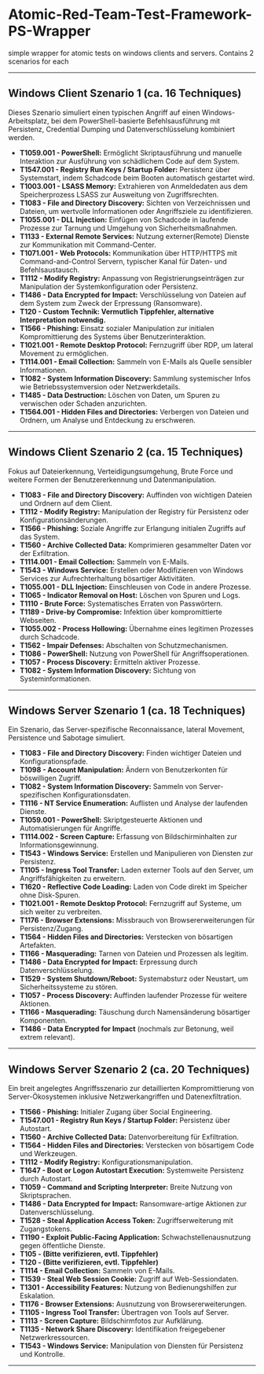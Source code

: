 # Atomic-Red-Team-Test-Framework-PS-Wrapper
simple wrapper for atomic tests on windows clients and servers. Contains 2 scenarios for each

***

## Windows Client Szenario 1 (ca. 16 Techniques)  
Dieses Szenario simuliert einen typischen Angriff auf einen Windows-Arbeitsplatz, bei dem PowerShell-basierte Befehlsausführung mit Persistenz, Credential Dumping und Datenverschlüsselung kombiniert werden.

- **T1059.001 - PowerShell:** Ermöglicht Skriptausführung und manuelle Interaktion zur Ausführung von schädlichem Code auf dem System.  
- **T1547.001 - Registry Run Keys / Startup Folder:** Persistenz über Systemstart, indem Schadcode beim Booten automatisch gestartet wird.  
- **T1003.001 - LSASS Memory:** Extrahieren von Anmeldedaten aus dem Speicherprozess LSASS zur Ausweitung von Zugriffsrechten.  
- **T1083 - File and Directory Discovery:** Sichten von Verzeichnissen und Dateien, um wertvolle Informationen oder Angriffsziele zu identifizieren.  
- **T1055.001 - DLL Injection:** Einfügen von Schadcode in laufende Prozesse zur Tarnung und Umgehung von Sicherheitsmaßnahmen.  
- **T1133 - External Remote Services:** Nutzung externer(Remote) Dienste zur Kommunikation mit Command-Center.  
- **T1071.001 - Web Protocols:** Kommunikation über HTTP/HTTPS mit Command-and-Control Servern, typischer Kanal für Daten- und Befehlsaustausch.  
- **T1112 - Modify Registry:** Anpassung von Registrierungseinträgen zur Manipulation der Systemkonfiguration oder Persistenz.  
- **T1486 - Data Encrypted for Impact:** Verschlüsselung von Dateien auf dem System zum Zweck der Erpressung (Ransomware).  
- **T120 - Custom Technik: Vermutlich Tippfehler, alternative Interpretation notwendig.**  
- **T1566 - Phishing:** Einsatz sozialer Manipulation zur initialen Kompromittierung des Systems über Benutzerinteraktion.  
- **T1021.001 - Remote Desktop Protocol:** Fernzugriff über RDP, um lateral Movement zu ermöglichen.  
- **T1114.001 - Email Collection:** Sammeln von E-Mails als Quelle sensibler Informationen.  
- **T1082 - System Information Discovery:** Sammlung systemischer Infos wie Betriebssystemversion oder Netzwerkdetails.  
- **T1485 - Data Destruction:** Löschen von Daten, um Spuren zu verwischen oder Schaden anzurichten.  
- **T1564.001 - Hidden Files and Directories:** Verbergen von Dateien und Ordnern, um Analyse und Entdeckung zu erschweren.  

***

## Windows Client Szenario 2 (ca. 15 Techniques)  
Fokus auf Dateierkennung, Verteidigungsumgehung, Brute Force und weitere Formen der Benutzererkennung und Datenmanipulation.

- **T1083 - File and Directory Discovery:** Auffinden von wichtigen Dateien und Ordnern auf dem Client.  
- **T1112 - Modify Registry:** Manipulation der Registry für Persistenz oder Konfigurationsänderungen.  
- **T1566 - Phishing:** Soziale Angriffe zur Erlangung initialen Zugriffs auf das System.  
- **T1560 - Archive Collected Data:** Komprimieren gesammelter Daten vor der Exfiltration.  
- **T1114.001 - Email Collection:** Sammeln von E-Mails.  
- **T1543 - Windows Service:** Erstellen oder Modifizieren von Windows Services zur Aufrechterhaltung bösartiger Aktivitäten.  
- **T1055.001 - DLL Injection:** Einschleusen von Code in andere Prozesse.  
- **T1065 - Indicator Removal on Host:** Löschen von Spuren und Logs.  
- **T1110 - Brute Force:** Systematisches Erraten von Passwörtern.  
- **T1189 - Drive-by Compromise:** Infektion über kompromittierte Webseiten.  
- **T1055.002 - Process Hollowing:** Übernahme eines legitimen Prozesses durch Schadcode.  
- **T1562 - Impair Defenses:** Abschalten von Schutzmechanismen.  
- **T1086 - PowerShell:** Nutzung von PowerShell für Angriffsoperationen.  
- **T1057 - Process Discovery:** Ermitteln aktiver Prozesse.  
- **T1082 - System Information Discovery:** Sichtung von Systeminformationen.  

***

## Windows Server Szenario 1 (ca. 18 Techniques)  
Ein Szenario, das Server-spezifische Reconnaissance, lateral Movement, Persistence und Sabotage simuliert.

- **T1083 - File and Directory Discovery:** Finden wichtiger Dateien und Konfigurationspfade.  
- **T1098 - Account Manipulation:** Ändern von Benutzerkonten für böswilligen Zugriff.  
- **T1082 - System Information Discovery:** Sammeln von Server-spezifischen Konfigurationsdaten.  
- **T1116 - NT Service Enumeration:** Auflisten und Analyse der laufenden Dienste.  
- **T1059.001 - PowerShell:** Skriptgesteuerte Aktionen und Automatisierungen für Angriffe.  
- **T1114.002 - Screen Capture:** Erfassung von Bildschirminhalten zur Informationsgewinnung.  
- **T1543 - Windows Service:** Erstellen und Manipulieren von Diensten zur Persistenz.  
- **T1105 - Ingress Tool Transfer:** Laden externer Tools auf den Server, um Angriffsfähigkeiten zu erweitern.  
- **T1620 - Reflective Code Loading:** Laden von Code direkt im Speicher ohne Disk-Spuren.  
- **T1021.001 - Remote Desktop Protocol:** Fernzugriff auf Systeme, um sich weiter zu verbreiten.  
- **T1176 - Browser Extensions:** Missbrauch von Browsererweiterungen für Persistenz/Zugang.  
- **T1564 - Hidden Files and Directories:** Verstecken von bösartigen Artefakten.  
- **T1166 - Masquerading:** Tarnen von Dateien und Prozessen als legitim.  
- **T1486 - Data Encrypted for Impact:** Erpressung durch Datenverschlüsselung.  
- **T1529 - System Shutdown/Reboot:** Systemabsturz oder Neustart, um Sicherheitssysteme zu stören.  
- **T1057 - Process Discovery:** Auffinden laufender Prozesse für weitere Aktionen.  
- **T1166 - Masquerading:** Täuschung durch Namensänderung bösartiger Komponenten.  
- **T1486 - Data Encrypted for Impact** (nochmals zur Betonung, weil extrem relevant).

***

## Windows Server Szenario 2 (ca. 20 Techniques)  
Ein breit angelegtes Angriffsszenario zur detaillierten Kompromittierung von Server-Ökosystemen inklusive Netzwerkangriffen und Datenexfiltration.

- **T1566 - Phishing:** Initialer Zugang über Social Engineering.  
- **T1547.001 - Registry Run Keys / Startup Folder:** Persistenz über Autostart.  
- **T1560 - Archive Collected Data:** Datenvorbereitung für Exfiltration.  
- **T1564 - Hidden Files and Directories:** Verstecken von bösartigem Code und Werkzeugen.  
- **T1112 - Modify Registry:** Konfigurationsmanipulation.  
- **T1647 - Boot or Logon Autostart Execution:** Systemweite Persistenz durch Autostart.  
- **T1059 - Command and Scripting Interpreter:** Breite Nutzung von Skriptsprachen.  
- **T1486 - Data Encrypted for Impact:** Ransomware-artige Aktionen zur Datenverschlüsselung.  
- **T1528 - Steal Application Access Token:** Zugriffserweiterung mit Zugangstokens.  
- **T1190 - Exploit Public-Facing Application:** Schwachstellenausnutzung gegen öffentliche Dienste.  
- **T105 - (Bitte verifizieren, evtl. Tippfehler)**  
- **T120 - (Bitte verifizieren, evtl. Tippfehler)**  
- **T1114 - Email Collection:** Sammeln von E-Mails.  
- **T1539 - Steal Web Session Cookie:** Zugriff auf Web-Sessiondaten.  
- **T1301 - Accessibility Features:** Nutzung von Bedienungshilfen zur Eskalation.  
- **T1176 - Browser Extensions:** Ausnutzung von Browsererweiterungen.  
- **T1105 - Ingress Tool Transfer:** Übertragen von Tools auf Server.  
- **T1113 - Screen Capture:** Bildschirmfotos zur Aufklärung.  
- **T1135 - Network Share Discovery:** Identifikation freigegebener Netzwerkressourcen.  
- **T1543 - Windows Service:** Manipulation von Diensten für Persistenz und Kontrolle.  

***
